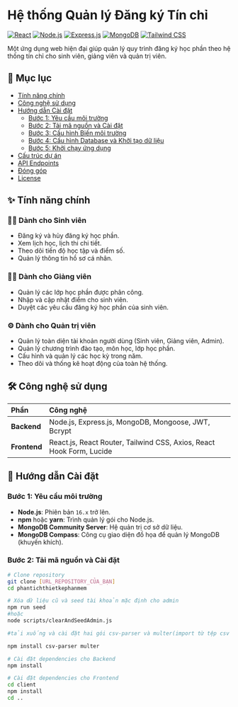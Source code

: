 # Hệ thống Quản lý Đăng ký Tín chỉ

[![React](https://img.shields.io/badge/React-18.2.0-blue?logo=react)](https://reactjs.org/)
[![Node.js](https://img.shields.io/badge/Node.js-16.x-green?logo=node.js)](https://nodejs.org/)
[![Express.js](https://img.shields.io/badge/Express.js-4.18.2-lightgrey?logo=express)](https://expressjs.com/)
[![MongoDB](https://img.shields.io/badge/MongoDB-4.4+-green?logo=mongodb)](https://www.mongodb.com/)
[![Tailwind CSS](https://img.shields.io/badge/Tailwind_CSS-3.x-blue?logo=tailwind-css)](https://tailwindcss.com/)

Một ứng dụng web hiện đại giúp quản lý quy trình đăng ký học phần theo hệ thống tín chỉ cho sinh viên, giảng viên và quản trị viên.

## 📖 Mục lục

- [Tính năng chính](#-tính-năng-chính)
- [Công nghệ sử dụng](#-công-nghệ-sử-dụng)
- [Hướng dẫn Cài đặt](#-hướng-dẫn-cài-đặt)
  - [Bước 1: Yêu cầu môi trường](#bước-1-yêu-cầu-môi-trường)
  - [Bước 2: Tải mã nguồn và Cài đặt](#bước-2-tải-mã-nguồn-và-cài-đặt)
  - [Bước 3: Cấu hình Biến môi trường](#bước-3-cấu-hình-biến-môi-trường)
  - [Bước 4: Cấu hình Database và Khởi tạo dữ liệu](#bước-4-cấu-hình-database-và-khởi-tạo-dữ-liệu)
  - [Bước 5: Khởi chạy ứng dụng](#bước-5-khởi-chạy-ứng-dụng)
- [Cấu trúc dự án](#-cấu-trúc-dự-án)
- [API Endpoints](#-api-endpoints)
- [Đóng góp](#-đóng-góp)
- [License](#-license)

## ✨ Tính năng chính

### 👨‍🎓 Dành cho Sinh viên
- Đăng ký và hủy đăng ký học phần.
- Xem lịch học, lịch thi chi tiết.
- Theo dõi tiến độ học tập và điểm số.
- Quản lý thông tin hồ sơ cá nhân.

### 👨‍🏫 Dành cho Giảng viên
- Quản lý các lớp học phần được phân công.
- Nhập và cập nhật điểm cho sinh viên.
- Duyệt các yêu cầu đăng ký học phần của sinh viên.

### ⚙️ Dành cho Quản trị viên
- Quản lý toàn diện tài khoản người dùng (Sinh viên, Giảng viên, Admin).
- Quản lý chương trình đào tạo, môn học, lớp học phần.
- Cấu hình và quản lý các học kỳ trong năm.
- Theo dõi và thống kê hoạt động của toàn hệ thống.

## 🛠️ Công nghệ sử dụng

| Phần      | Công nghệ                                                              |
| :--------- | :--------------------------------------------------------------------- |
| **Backend**  | Node.js, Express.js, MongoDB, Mongoose, JWT, Bcrypt                  |
| **Frontend** | React.js, React Router, Tailwind CSS, Axios, React Hook Form, Lucide |

## 🚀 Hướng dẫn Cài đặt

### Bước 1: Yêu cầu môi trường
- **Node.js**: Phiên bản `16.x` trở lên.
- **npm** hoặc **yarn**: Trình quản lý gói cho Node.js.
- **MongoDB Community Server**: Hệ quản trị cơ sở dữ liệu.
- **MongoDB Compass**: Công cụ giao diện đồ họa để quản lý MongoDB (khuyến khích).

### Bước 2: Tải mã nguồn và Cài đặt

```bash
# Clone repository
git clone [URL_REPOSITORY_CỦA_BẠN]
cd phantichthietkephanmem

# Xóa dữ liệu cũ và seed tài khoản mặc định cho admin
npm run seed  
#hoặc 
node scripts/clearAndSeedAdmin.js

#tải xuống và cài đặt hai gói csv-parser và multer(import từ tệp csv hoặc notepad)

npm install csv-parser multer

# Cài đặt dependencies cho Backend
npm install

# Cài đặt dependencies cho Frontend
cd client
npm install
cd ..
